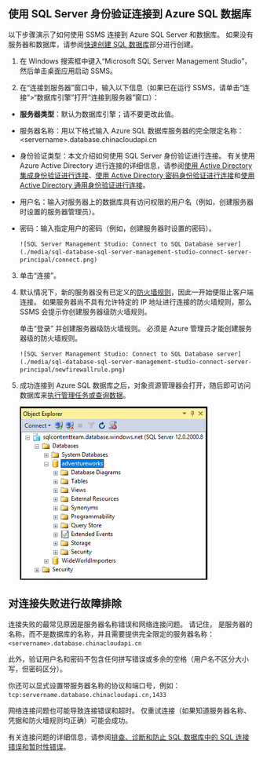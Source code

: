 ## <a name="connect-to-azure-sql-database-using-sql-server-authentication"></a>使用 SQL Server 身份验证连接到 Azure SQL 数据库

以下步骤演示了如何使用 SSMS 连接到 Azure SQL Server 和数据库。 如果没有服务器和数据库，请参阅[快速创建 SQL 数据库](../articles/sql-database/sql-database-get-started.md)部分进行创建。

1. 在 Windows 搜索框中键入“Microsoft SQL Server Management Studio”，然后单击桌面应用启动 SSMS。

2. 在“连接到服务器”窗口中，输入以下信息（如果已在运行 SSMS，请单击“连接”>“数据库引擎”打开“连接到服务器”窗口）：

 - **服务器类型**：默认为数据库引擎；请不要更改此值。
 - 服务器名称：用以下格式输入 Azure SQL 数据库服务器的完全限定名称：&lt;servername>.database.chinacloudapi.cn
 - 身份验证类型：本文介绍如何使用 SQL Server 身份验证进行连接。 有关使用 Azure Active Directory 进行连接的详细信息，请参阅[使用 Active Directory 集成身份验证进行连接](../articles/sql-database/sql-database-aad-authentication.md#connect-using-active-directory-integrated-authentication)、[使用 Active Directory 密码身份验证进行连接](../articles/sql-database/sql-database-aad-authentication.md#connect-using-active-directory-password-authentication)和[使用 Active Directory 通用身份验证进行连接](../articles/sql-database/sql-database-ssms-mfa-authentication.md)。
 - 用户名：输入对服务器上的数据库具有访问权限的用户名（例如，创建服务器时设置的服务器管理员）。 
 - 密码：输入指定用户的密码（例如，创建服务器时设置的密码）。

       ![SQL Server Management Studio: Connect to SQL Database server](./media/sql-database-sql-server-management-studio-connect-server-principal/connect.png)

3. 单击“连接”。

4. 默认情况下，新的服务器没有已定义的[防火墙规则](../articles/sql-database/sql-database-firewall-configure.md)，因此一开始便阻止客户端连接。 如果服务器尚不具有允许特定的 IP 地址进行连接的防火墙规则，那么 SSMS 会提示你创建服务器级防火墙规则。

    单击“登录”  并创建服务器级防火墙规则。 必须是 Azure 管理员才能创建服务器级的防火墙规则。

       ![SQL Server Management Studio: Connect to SQL Database server](./media/sql-database-sql-server-management-studio-connect-server-principal/newfirewallrule.png)

5. 成功连接到 Azure SQL 数据库之后，对象资源管理器会打开，随后即可访问数据库来[执行管理任务或查询数据](../articles/sql-database/sql-database-manage-azure-ssms.md)。

     ![新的服务器级防火墙](./media/sql-database-sql-server-management-studio-connect-server-principal/connect-server-principal-5.png)

## <a name="troubleshoot-connection-failures"></a>对连接失败进行故障排除

连接失败的最常见原因是服务器名称错误和网络连接问题。 请记住，<servername> 是服务器的名称，而不是数据库的名称，并且需要提供完全限定的服务器名称：`<servername>.database.chinacloudapi.cn`

此外，验证用户名和密码不包含任何拼写错误或多余的空格（用户名不区分大小写，但密码区分）。 

你还可以显式设置带服务器名称的协议和端口号，例如： `tcp:servername.database.chinacloudapi.cn,1433`

网络连接问题也可能导致连接错误和超时。 仅重试连接（如果知道服务器名称、凭据和防火墙规则均正确）可能会成功。

有关连接问题的详细信息，请参阅[排查、诊断和防止 SQL 数据库中的 SQL 连接错误和暂时性错误](../articles/sql-database/sql-database-connectivity-issues.md)。